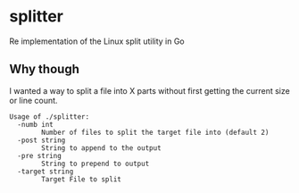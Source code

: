 # splitter
Re implementation of the Linux split utility in Go

## Why though
I wanted a way to split a file into X parts without first getting the current size or line count. 

```
Usage of ./splitter:
  -numb int
        Number of files to split the target file into (default 2)
  -post string
        String to append to the output
  -pre string
        String to prepend to output
  -target string
        Target File to split
```